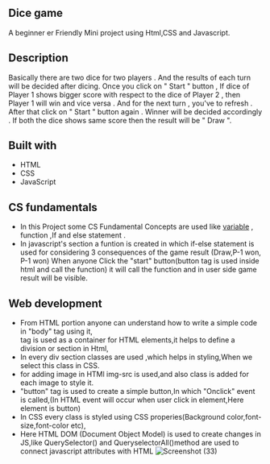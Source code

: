 ## Dice game
A beginner er Friendly Mini project using Html,CSS and Javascript.

 ## Description
 
 Basically there are two dice for two players . And the results of each turn will be decided after dicing. Once you click on " Start " button , If dice of Player 1 shows bigger score with respect to the dice of Player 2 , then Player 1 will win and vice versa . And for the next turn , you've to refresh . After that click on " Start " button again . Winner will be decided accordingly . If both the dice shows same score then the result will be " Draw ".
 ## Built with
 
 - HTML
 - CSS
 - JavaScript
  
  ## CS fundamentals
 
 - In this Project some CS Fundamental Concepts are used like [variable](https://www.w3schools.com/js/js_variables.asp) , function ,If and else statement .
- In javascript's section a funtion is created in which  if-else statement is used for considering 3 consequences of the game result (Draw,P-1 won, P-1 won)
 When anyone Click the "start" button(button tag is used inside html and call the function) it will call the function and in user side game result will be visible.
 
 ## Web development
 
 - From HTML portion anyone can understand how to write a simple code in "body" tag using it, <div> tag is used as a container for HTML elements,it helps to define a  division or section in Html,
 - In every div section classes are used ,which helps in styling,When we select this class in CSS.
 - for adding image in HTMl img-src is used,and also class is added for each image to style it.
 - "button" tag is used to create a simple button,In which "Onclick" event is called,(In HTML event will occur when user click in element,Here element is button)
 - In CSS every class is styled using CSS properies(Background color,font-size,font-color etc),
 - Here HTML DOM (Document Object Model) is used to create changes in JS,like QuerySelector() and QueryselectorAll()method are used to connect javascript attributes with HTML
 ![Screenshot (33)](https://user-images.githubusercontent.com/100128956/196253108-2c757369-5e2c-4ef0-b589-1df4452de47e.png)

 
 
 
 
 


